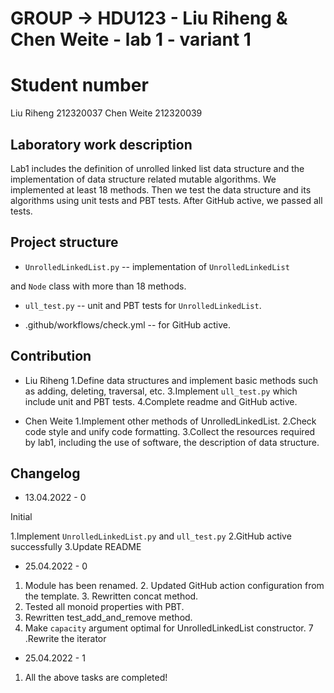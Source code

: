 
# GROUP -> HDU123 - Liu Riheng & Chen Weite - lab 1 - variant 1

# Student number

Liu Riheng 212320037
Chen Weite 212320039

## Laboratory work description

Lab1 includes the definition of unrolled linked list data structure
and the implementation of
data structure related mutable algorithms.
We implemented at least 18 methods. Then we test the data structure
and its algorithms using unit tests and PBT tests.
After GitHub active, we passed all tests.

## Project structure

- `UnrolledLinkedList.py` -- implementation of `UnrolledLinkedList`

and `Node` class with more than 18 methods.

- `ull_test.py` -- unit and PBT tests for `UnrolledLinkedList`.

- .github/workflows/check.yml -- for GitHub active.

## Contribution

- Liu Riheng
   1.Define data structures and implement basic methods such as adding,
   deleting, traversal, etc.
   3.Implement `ull_test.py` which include unit and PBT tests.
   4.Complete readme and GitHub active.

- Chen Weite
   1.Implement other methods of UnrolledLinkedList.
   2.Check code style and unify code formatting.
   3.Collect the resources required by lab1, including the use of software,
the description of data structure.

## Changelog

- 13.04.2022 - 0

Initial

1.Implement `UnrolledLinkedList.py` and `ull_test.py`
2.GitHub active successfully
3.Update README

- 25.04.2022 - 0

1. Module has been renamed. 2. Updated GitHub action configuration from the 
template. 3. Rewritten concat method. 
4. Tested all monoid properties with PBT. 
5. Rewritten test_add_and_remove method. 
6. Make `capacity` argument optimal for UnrolledLinkedList 
constructor. 7 .Rewrite the iterator

- 25.04.2022 - 1

1. All the above tasks are completed!
